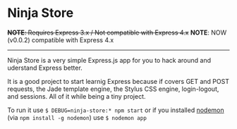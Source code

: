 Ninja Store
===========

~~**NOTE**: Requires Express 3.x / Not compatible with Express 4.x~~
**NOTE**: NOW (v0.0.2) compatible with Express 4.x

-----------
Ninja Store is a very simple Express.js app for you to hack around and uderstand Express better.

It is a good project to start learnig Express because if covers GET and POST requests, the Jade template engine, the Stylus CSS engine, login-logout, and sessions. All of it while being a tiny project.

To run it use `$ DEBUG=ninja-store:* npm start` or if you installed [nodemon](http://nodemon.io/) (via `npm install -g nodemon`) use `$ nodemon app`